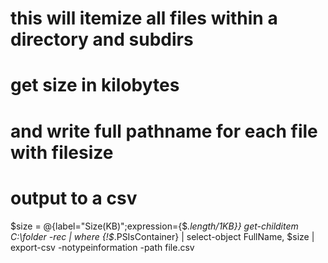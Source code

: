 # this will itemize all files within a directory and subdirs
# get size in kilobytes
# and write full pathname for each file with filesize
# output to a csv


$size = @{label="Size(KB)";expression={$_.length/1KB}}
get-childitem C:\folder -rec | where {!$_.PSIsContainer} |
select-object FullName, $size | export-csv -notypeinformation -path file.csv